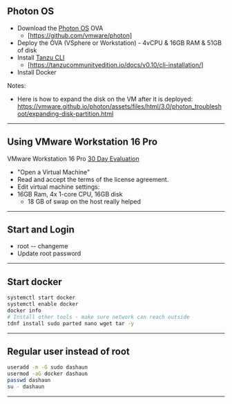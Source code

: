 ## Photon OS

- Download the [Photon OS](https://github.com/vmware/photon) OVA 
  - [https://github.com/vmware/photon]
- Deploy the OVA (VSphere or Workstation) - 4vCPU & 16GB RAM & 51GB of disk
- Install [Tanzu CLI](https://tanzucommunityedition.io/docs/v0.10/cli-installation/)
  - [https://tanzucommunityedition.io/docs/v0.10/cli-installation/]
- Install Docker

Notes:
- Here is how to expand the disk on the VM after it is deployed:
  https://vmware.github.io/photon/assets/files/html/3.0/photon_troubleshoot/expanding-disk-partition.html
---

## Using VMware Workstation 16 Pro

VMware Workstation 16 Pro [30 Day Evaluation](https://www.vmware.com/products/workstation-pro/workstation-pro-evaluation.html)

- "Open a Virtual Machine"
- Read and accept the terms of the license agreement.
- Edit virtual machine settings:
- 16GB Ram, 4x 1-core CPU, 16GB disk
  - 18 GB of swap on the host really helped 

---

## Start and Login

- root -- changeme
- Update root password

---

## Start docker

```bash
systemctl start docker
systemctl enable docker
docker info
# Install other tools - make sure network can reach outside
tdnf install sudo parted nano wget tar -y
```

---

## Regular user instead of root
```bash
useradd -m -G sudo dashaun
usermod -aG docker dashaun
passwd dashaun
su - dashaun
```

---
